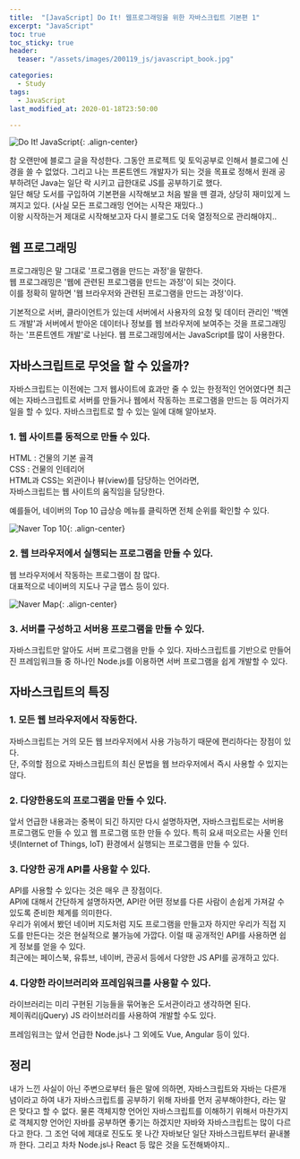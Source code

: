 ```yaml
---
title:  "[JavaScript] Do It! 웹프로그래밍을 위한 자바스크립트 기본편 1"
excerpt: "JavaScript"
toc: true
toc_sticky: true
header:
  teaser: "/assets/images/200119_js/javascript_book.jpg"

categories:
  - Study
tags:
  - JavaScript
last_modified_at: 2020-01-18T23:50:00

---
```


![Do It! JavaScript](https://yeollog.github.io/assets/images/200119_js/javascript_book.jpg "Do It! JavaScript"){: .align-center}

참 오랜만에 블로그 글을 작성한다. 그동안 프로젝트 및 토익공부로 인해서 블로그에 신경을 쓸 수 없었다.
그리고 나는 프론트엔드 개발자가 되는 것을 목표로 정해서 원래 공부하려던 Java는 일단 락 시키고 급한대로 JS를 공부하기로 했다.  
일단 해당 도서를 구입하여 기본편을 시작해보고 처음 발을 뗀 결과, 상당히 재미있게 느껴지고 있다. (사실 모든 프로그래밍 언어는 시작은 재밌다..)  
이왕 시작하는거 제대로 시작해보고자 다시 블로그도 더욱 열정적으로 관리해야지..

## 웹 프로그래밍
프로그래밍은 말 그대로 '프로그램을 만드는 과정'을 말한다.  
웹 프로그래밍은 '웹에 관련된 프로그램을 만드는 과정'이 되는 것이다.  
이를 정확히 말하면 '웹 브라우저와 관련된 프로그램을 만드는 과정'이다.  

기본적으로 서버, 클라이언트가 있는데 서버에서 사용자의 요청 및 데이터 관리인 '백엔드 개발'과 서버에서 받아온 데이터나 정보를 웹 브라우저에 보여주는 것을 프로그래밍하는 '프론트엔트 개발'로 나뉜다. 웹 프로그래밍에서는 JavaScript를 많이 사용한다.  

## 자바스크립트로 무엇을 할 수 있을까?
자바스크립트는 이전에는 그저 웹사이트에 효과만 줄 수 있는 한정적인 언어였다면 최근에는 자바스크립트로 서버를 만들거나 웹에서 작동하는 프로그램을 만드는 등 여러가지 일을 할 수 있다. 자바스크립트로 할 수 있는 일에 대해 알아보자.

### 1. 웹 사이트를 동적으로 만들 수 있다.
  HTML : 건물의 기본 골격  
  CSS : 건물의 인테리어  
  HTML과 CSS는 외관이나 뷰(view)를 담당하는 언어라면,  
  자바스크립트는 웹 사이트의 움직임을 담당한다.  

  예를들어, 네이버의 Top 10 급상승 메뉴를 클릭하면 전체 순위를 확인할 수 있다.

![Naver Top 10](https://yeollog.github.io/assets/images/200119_js/naver_top.jpg "Naver Top 10"){: .align-center}

### 2. 웹 브라우저에서 실행되는 프로그램을 만들 수 있다.
 웹 브라우저에서 작동하는 프로그램이 참 많다.  
 대표적으로 네이버의 지도나 구글 맵스 등이 있다.

 ![Naver Map](https://yeollog.github.io/assets/images/200119_js/naver_map.jpg "Naver Map"){: .align-center}

### 3. 서버를 구성하고 서버용 프로그램을 만들 수 있다.
 자바스크립트만 알아도 서버 프로그램을 만들 수 있다.
 자바스크립트를 기반으로 만들어진 프레임워크들 중 하나인 Node.js를 이용하면 서버 프로그램을 쉽게 개발할 수 있다.

## 자바스크립트의 특징
### 1. 모든 웹 브라우저에서 작동한다.
 자바스크립트는 거의 모든 웹 브라우저에서 사용 가능하기 때문에 편리하다는 장점이 있다.  
 단, 주의할 점으로 자바스크립트의 최신 문법을 웹 브라우저에서 즉시 사용할 수 있지는 않다.

### 2. 다양한용도의 프로그램을 만들 수 있다.
 앞서 언급한 내용과는 중복이 되긴 하지만 다시 설명하자면, 자바스크립트로는 서버용 프로그램도 만들 수 있고 웹 프로그램 또한 만들 수 있다. 특히 요새 떠오르는 사물 인터넷(Internet of Things, IoT) 환경에서 실행되는 프로그램을 만들 수 있다.

### 3. 다양한 공개 API를 사용할 수 있다.
 API를 사용할 수 있다는 것은 매우 큰 장점이다.  
 API에 대해서 간단하게 설명하자면, API란 어떤 정보를 다른 사람이 손쉽게 가져갈 수 있도록 준비한 체계를 의미한다.  
 우리가 위에서 봤던 네이버 지도처럼 지도 프로그램을 만들고자 하지만 우리가 직접 지도를 만든다는 것은 현실적으로 불가능에 가깝다. 이럴 때 공개적인 API를 사용하면 쉽게 정보를 얻을 수 있다.  
 최근에는 페이스북, 유튜브, 네이버, 관공서 등에서 다양한 JS API를 공개하고 있다.

### 4. 다양한 라이브러리와 프레임워크를 사용할 수 있다.
 라이브러리는 미리 구현된 기능들을 묶어놓은 도서관이라고 생각하면 된다.  
 제이쿼리(jQuery) JS 라이브러리를 사용하여 개발할 수도 있다.  

 프레임워크는 앞서 언급한 Node.js나 그 외에도 Vue, Angular 등이 있다.


## 정리
내가 느낀 사실이 아닌 주변으로부터 들은 말에 의하면, 자바스크립트와 자바는 다른개념이라고 하여 내가 자바스크립트를 공부하기 위해 자바를 먼저 공부해야한다, 라는 말은 맞다고 할 수 없다. 물론 객체지향 언어인 자바스크립트를 이해하기 위해서 마찬가지로 객체지향 언어인 자바를 공부하면 좋기는 하겠지만 자바와 자바스크립트는 많이 다르다고 한다. 그 조언 덕에 제대로 진도도 못 나간 자바보단 일단 자바스크립트부터 끝내볼까 한다. 그리고 차차 Node.js나 React 등 많은 것을 도전해봐야지..